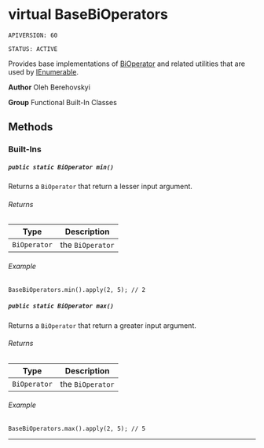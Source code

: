 # virtual BaseBiOperators

`APIVERSION: 60`

`STATUS: ACTIVE`

Provides base implementations of [BiOperator](/docs/Functional-Abstract-Classes/BiOperator.md)
and related utilities that are used by [IEnumerable](IEnumerable).


**Author** Oleh Berehovskyi


**Group** Functional Built-In Classes

## Methods
### Built-Ins
##### `public static BiOperator min()`

Returns a `BiOperator` that return a lesser input argument.

###### Returns

|Type|Description|
|---|---|
|`BiOperator`|the `BiOperator`|

###### Example
```apex
BaseBiOperators.min().apply(2, 5); // 2
```


##### `public static BiOperator max()`

Returns a `BiOperator` that return a greater input argument.

###### Returns

|Type|Description|
|---|---|
|`BiOperator`|the `BiOperator`|

###### Example
```apex
BaseBiOperators.max().apply(2, 5); // 5
```


---
